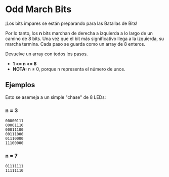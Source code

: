 # Odd March Bits

¡Los bits impares se están preparando para las Batallas de Bits!

Por lo tanto, los **n** bits marchan de derecha a izquierda a lo largo de un camino de 8 bits. Una vez que el bit más significativo llega a la izquierda, su marcha termina. Cada paso se guarda como un array de 8 enteros.

Devuelve un array con todos los pasos.

- **1 <= n <= 8**
- **NOTA:** n ≠ 0, porque n representa el número de unos.

## Ejemplos

Esto se asemeja a un simple "chase" de 8 LEDs:

### n = 3

```
00000111
00001110
00011100
00111000
01110000
11100000
```

### n = 7

```
01111111
11111110